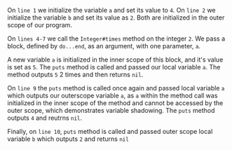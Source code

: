 On `line 1` we initialize the variable `a` and set its value to `4`. On `line 2` we initialize the variable `b` and set its value as `2`. Both are initialized in the outer scope of our program.

On `lines 4-7` we call the `Integer#times` method on the integer `2`. We pass a block, defined by `do...end`,  as an argument, with one parameter, `a`.

A new variable `a` is initialized in the inner scope of this block, and it's value is set as `5`. The `puts` method is called and passed our local variable `a`. The method outputs `5` 2 times and then returns `nil`. 

On `line 9` the `puts` method is called once again and passed local variable `a` which outputs our outerscope variable `a`, as `a` within the method call was initialized in the inner scope of the method and cannot be accessed by the outer scope, which demonstrates variable shadowing. The `puts` method outputs `4` and reutrns `nil`.

Finally, on `line 10`, `puts` method is called and passed outer scope local variable `b` which outputs `2` and returns `nil`
